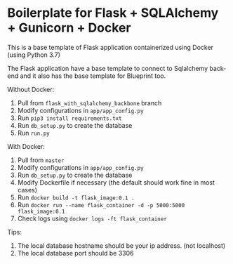 # Boilerplate for Flask + SQLAlchemy + Gunicorn + Docker

This is a base template of Flask application containerized using Docker (using Python 3.7)

The Flask application have a base template to connect to Sqlalchemy back-end and it also has the base template for Blueprint too.

Without Docker:
1. Pull from <code>flask_with_sqlalchemy_backbone</code> branch
2. Modify configurations in <code>app/app_config.py</code>
3. Run <code>pip3 install requirements.txt</code>
4. Run <code>db_setup.py</code> to create the database
5. Run <code>run.py</code>

With Docker:
1. Pull from <code>master</code>
2. Modify configurations in <code>app/app_config.py</code>
3. Run <code>db_setup.py</code> to create the database
4. Modify Dockerfile if necessary (the default should work fine in most cases)
5. Run <code>docker build -t flask_image:0.1 .</code>
6. Run <code>docker run --name flask_container -d -p 5000:5000 flask_image:0.1</code>
7. Check logs using <code>docker logs -ft flask_container</code>

Tips:
1. The local database hostname should be your ip address. (not localhost)
2. The local database port should be 3306
